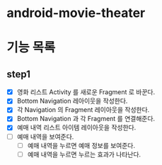 # android-movie-theater

# 기능 목록
## step1
- [x] 영화 리스트 Activity 를 새로운 Fragment 로 바꾼다.
- [x] Bottom Navigation 레아이웃을 작성한다.
- [x] 각 Navigation 의 Fragment 레이아웃을 작성한다.
- [x] Bottom Navigation 과 각 Fragment 를 연결해준다.
- [x] 예매 내역 리스트 아이템 레이아웃을 작성한다.
- [ ] 예매 내역을 보여준다.
  - [ ] 예매 내역을 누르면 예매 정보를 보여준다.
  - [ ] 예매 내역을 누르면 누르는 효과가 나타난다. 
